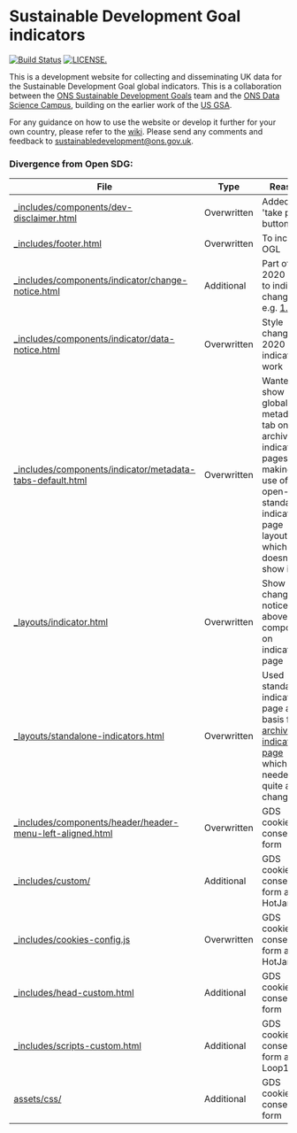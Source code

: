 # Sustainable Development Goal indicators

[![Build Status](https://travis-ci.org/ONSdigital/sdg-indicators.svg?branch=develop)](https://travis-ci.org/ONSdigital/sdg-indicators) [![LICENSE.](https://img.shields.io/badge/license-OGL--3-brightgreen.svg?style=flat)](http://www.nationalarchives.gov.uk/doc/open-government-licence/version/3/)

This is a development website for collecting and disseminating UK data for the Sustainable Development Goal global indicators. This is a collaboration between the [ONS Sustainable Development Goals](https://www.ons.gov.uk/aboutus/whatwedo/programmesandprojects/sustainabledevelopmentgoals) team and the [ONS Data Science Campus](https://www.ons.gov.uk/aboutus/whatwedo/datasciencecampus), building on the earlier work of the [US GSA](https://github.com/GSA/sdg-indicators).

For any guidance on how to use the website or develop it further for your own country, please refer to the [wiki](https://github.com/ONSdigital/sdg-indicators/wiki). Please send any comments and feedback to <a href ="mailto:sustainabledevelopment@ons.gov.uk">sustainabledevelopment@ons.gov.uk</a>.

### Divergence from Open SDG:

| File                                                                                                                      | Type        | Reason                                                                                                                                                |
| ------------------------------------------------------------------------------------------------------------------------- | ----------- | ----------------------------------------------------------------------------------------------------------------------------------------------------- |
| [\_includes/components/dev-disclaimer.html](./_includes/components/dev-disclaimer.html)                                   | Overwritten | Added 'take part' button                                                                                                                              |
| [\_includes/footer.html](./_includes/footer.html)                                                                         | Overwritten | To include OGL                                                                                                                                        |
| [\_includes/components/indicator/change-notice.html](./_includes/components/indicator/change-notice.html)                 | Additional  | Part of 2020 work to indicate changes e.g. [1.b.1](https://sdgdata.gov.uk/1-b-1/)                                                                     |
| [\_includes/components/indicator/data-notice.html](./_includes/components/indicator/data-notice.html)                     | Overwritten | Style change for 2020 indicators work                                                                                                                 |
| [\_includes/components/indicator/metadata-tabs-default.html](./_includes/components/indicator/metadata-tabs-default.html) | Overwritten | Wanted to show global metadata tab on archived indicator pages but making use of open-sdg standalone indicator page layout which doesn't show it.     |
| [\_layouts/indicator.html](./_layouts/indicator.html)                                                                     | Overwritten | Show change notice (see above) component on indicator page                                                                                            |
| [\_layouts/standalone-indicators.html](./_layouts/standalone-indicators.html)                                             | Overwritten | Used standalone indicators page as basis for [archived indicators page](https://sdgdata.gov.uk/archived-indicators/) which needed quite a few changes |
| [\_includes/components/header/header-menu-left-aligned.html](./_includes/components/header/header-menu-left-aligned.html) | Overwritten | GDS cookie consent form                                                                                                                               |
| [\_includes/custom/](./_includes/custom/)                                                                                 | Additional  | GDS cookies consent form and HotJar                                                                                                                   |
| [\_includes/cookies-config.js](./_includes/cookies-config.js)                                                             | Overwritten | GDS cookies consent form and HotJar                                                                                                                   |
| [\_includes/head-custom.html](./_includes/head-custom.html)                                                               | Additional  | GDS cookie consent form                                                                                                                               |
| [\_includes/scripts-custom.html](./_includes/scripts-custom.html)                                                         | Additional  | GDS cookie consent form and Loop11                                                                                                                    |
| [assets/css/](./assets/css/)                                                                                              | Additional  | GDS cookie consent form                                                                                                                               |
